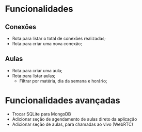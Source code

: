 # Funcionalidades

## Conexões

- Rota para listar o total de conexões realizadas;
- Rota para criar uma nova conexão;

## Aulas

- Rota para criar uma aula;
- Rota para listar aulas;
    - Filtrar por matéria, dia da semana e horário;


# Funcionalidades avançadas
- Trocar SQLite para MongoDB
- Adicionar seção de agendamento de aulas direto da aplicação
- Adicionar seção de aulas, para chamadas ao vivo (WebRTC)